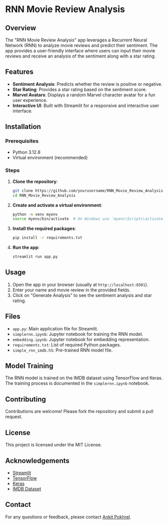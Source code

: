 # RNN Movie Review Analysis

## Overview
The "RNN Movie Review Analysis" app leverages a Recurrent Neural Network (RNN) to analyze movie reviews and predict their sentiment. The app provides a user-friendly interface where users can input their movie reviews and receive an analysis of the sentiment along with a star rating.

## Features
- **Sentiment Analysis**: Predicts whether the review is positive or negative.
- **Star Rating**: Provides a star rating based on the sentiment score.
- **Marvel Avatars**: Displays a random Marvel character avatar for a fun user experience.
- **Interactive UI**: Built with Streamlit for a responsive and interactive user interface.

## Installation

### Prerequisites
- Python 3.12.8
- Virtual environment (recommended)

### Steps
1. **Clone the repository**:
    ```sh
    git clone https://github.com/yourusername/RNN_Movie_Review_Analysis.git
    cd RNN_Movie_Review_Analysis
    ```

2. **Create and activate a virtual environment**:
    ```sh
    python -m venv myenv
    source myenv/bin/activate  # On Windows use `myenv\Scripts\activate`
    ```

3. **Install the required packages**:
    ```sh
    pip install -r requirements.txt
    ```

4. **Run the app**:
    ```sh
    streamlit run app.py
    ```

## Usage
1. Open the app in your browser (usually at `http://localhost:8501`).
2. Enter your name and movie review in the provided fields.
3. Click on "Generate Analysis" to see the sentiment analysis and star rating.

## Files
- `app.py`: Main application file for Streamlit.
- `simplernn.ipynb`: Jupyter notebook for training the RNN model.
- `embedding.ipynb`: Jupyter notebook for embedding representation.
- `requirements.txt`: List of required Python packages.
- `simple_rnn_imdb.h5`: Pre-trained RNN model file.

## Model Training
The RNN model is trained on the IMDB dataset using TensorFlow and Keras. The training process is documented in the `simplernn.ipynb` notebook.

## Contributing
Contributions are welcome! Please fork the repository and submit a pull request.

## License
This project is licensed under the MIT License.

## Acknowledgements
- [Streamlit](https://streamlit.io/)
- [TensorFlow](https://www.tensorflow.org/)
- [Keras](https://keras.io/)
- [IMDB Dataset](https://www.imdb.com/interfaces/)

## Contact
For any questions or feedback, please contact [Ankit Pokhrel](mailto:pokhrelankit2004@example.com).
